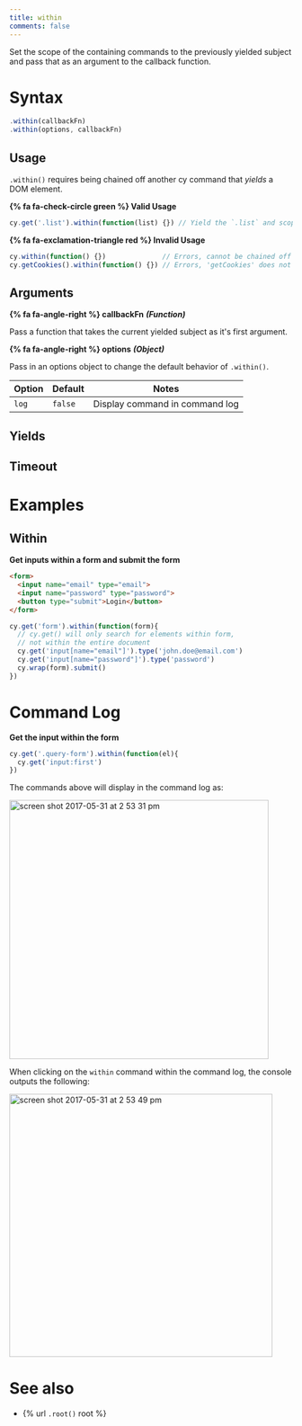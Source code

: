 ```yaml
---
title: within
comments: false
---
```


Set the scope of the containing commands to the previously yielded subject and pass that as an argument to the callback function.

# Syntax

```javascript
.within(callbackFn)
.within(options, callbackFn)
```

## Usage

`.within()` requires being chained off another cy command that *yields* a DOM element.

**{% fa fa-check-circle green %} Valid Usage**

```javascript
cy.get('.list').within(function(list) {}) // Yield the `.list` and scope all commands within it
```

**{% fa fa-exclamation-triangle red %} Invalid Usage**

```javascript
cy.within(function() {})              // Errors, cannot be chained off 'cy'
cy.getCookies().within(function() {}) // Errors, 'getCookies' does not yield DOM element
```

## Arguments

**{% fa fa-angle-right %} callbackFn** ***(Function)***

Pass a function that takes the current yielded subject as it's first argument.

**{% fa fa-angle-right %} options** ***(Object)***

Pass in an options object to change the default behavior of `.within()`.

Option | Default | Notes
--- | --- | ---
`log` | `false` | Display command in command log

## Yields

## Timeout

# Examples

## Within

**Get inputs within a form and submit the form**

```html
<form>
  <input name="email" type="email">
  <input name="password" type="password">
  <button type="submit">Login</button>
</form>
```

```javascript
cy.get('form').within(function(form){
  // cy.get() will only search for elements within form,
  // not within the entire document
  cy.get('input[name="email"]').type('john.doe@email.com')
  cy.get('input[name="password"]').type('password')
  cy.wrap(form).submit()
})
```

# Command Log

**Get the input within the form**

```javascript
cy.get('.query-form').within(function(el){
  cy.get('input:first')
})
```

The commands above will display in the command log as:

<img width="461" alt="screen shot 2017-05-31 at 2 53 31 pm" src="https://cloud.githubusercontent.com/assets/1271364/26648611/05e133a0-4611-11e7-883e-735bc65cf739.png">

When clicking on the `within` command within the command log, the console outputs the following:

<img width="468" alt="screen shot 2017-05-31 at 2 53 49 pm" src="https://cloud.githubusercontent.com/assets/1271364/26648610/05d540fe-4611-11e7-9d20-d67c714beb6b.png">

# See also

- {% url `.root()` root %}
